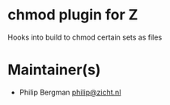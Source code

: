 # chmod plugin for Z

Hooks into build to chmod certain sets as files

# Maintainer(s)
* Philip Bergman <philip@zicht.nl>

